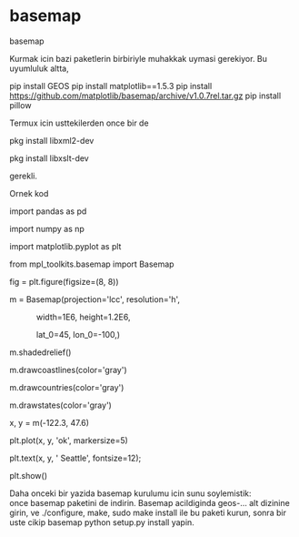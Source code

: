 # basemap


basemap




Kurmak icin bazi paketlerin birbiriyle muhakkak uymasi gerekiyor. Bu uyumluluk altta,

pip install GEOS
pip install matplotlib==1.5.3
pip install https://github.com/matplotlib/basemap/archive/v1.0.7rel.tar.gz
pip install pillow



Termux icin usttekilerden once bir de




pkg install libxml2-dev

pkg install libxslt-dev




gerekli.



Ornek kod




import pandas as pd

import numpy as np

import matplotlib.pyplot as plt

from mpl_toolkits.basemap import Basemap



fig = plt.figure(figsize=(8, 8))

m = Basemap(projection='lcc', resolution='h',

            width=1E6, height=1.2E6, 

            lat_0=45, lon_0=-100,)

m.shadedrelief()

m.drawcoastlines(color='gray')

m.drawcountries(color='gray')

m.drawstates(color='gray')



x, y = m(-122.3, 47.6)

plt.plot(x, y, 'ok', markersize=5)

plt.text(x, y, ' Seattle', fontsize=12);

plt.show()




Daha onceki bir yazida basemap kurulumu icin sunu soylemistik: once basemap paketini de indirin. Basemap acildiginda geos-... alt dizinine girin, ve ./configure, make, sudo make install ile bu paketi kurun, sonra bir uste cikip basemap python setup.py install yapin. 










